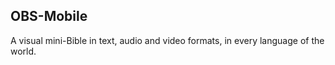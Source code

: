 OBS-Mobile
---

A visual mini-Bible in text, audio and video formats, in every language of the world.
